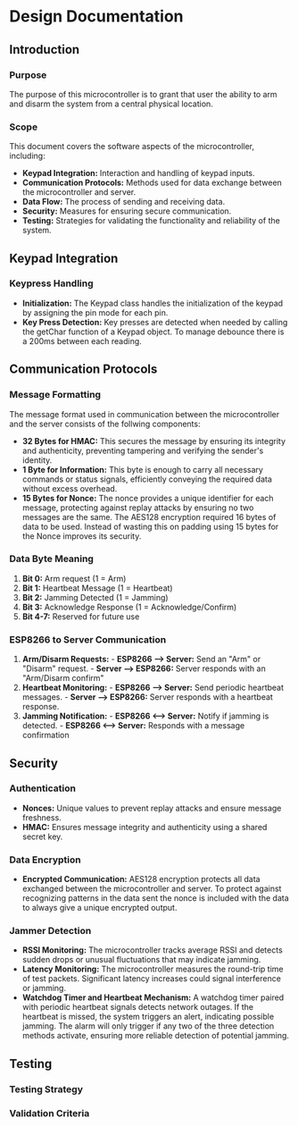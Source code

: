 # Design Documentation


## Introduction

### Purpose
The purpose of this microcontroller is to grant that user the ability to arm and disarm the system from a central physical location.

### Scope
This document covers the software aspects of the microcontroller, including:
* **Keypad Integration:** Interaction and handling of keypad inputs.
* **Communication Protocols:** Methods used for data exchange between the microcontroller and server.
* **Data Flow:** The process of sending and receiving data.
* **Security:** Measures for ensuring secure communication.
* **Testing:** Strategies for validating the functionality and reliability of the system.


## Keypad Integration

### Keypress Handling
  - **Initialization:** The Keypad class handles the initialization of the keypad by assigning the pin mode for each pin.
  - **Key Press Detection:** Key presses are detected when needed by calling the getChar function of a Keypad object. To manage debounce there is a 200ms between each reading.

## Communication Protocols

### Message Formatting

The message format used in communication between the microcontroller and the server consists of the follwing components:

  * **32 Bytes for HMAC:** This secures the message by ensuring its integrity and authenticity, preventing tampering and verifying the sender's identity.
  * **1 Byte for Information:** This byte is enough to carry all necessary commands or status signals, efficiently conveying the required data without excess overhead.
  * **15 Bytes for Nonce:** The nonce provides a unique identifier for each message, protecting against replay attacks by ensuring no two messages are the same. The AES128 encryption required 16 bytes of data to be used. Instead of wasting this on padding using 15 bytes for the Nonce improves its security.

### Data Byte Meaning

  1) **Bit 0:** Arm request (1 = Arm)
  2) **Bit 1:** Heartbeat Message (1 = Heartbeat)
  3) **Bit 2:** Jamming Detected (1 = Jamming)
  4) **Bit 3:** Acknowledge Response (1 = Acknowledge/Confirm)
  5) **Bit 4-7:** Reserved for future use

### ESP8266 to Server Communication

  1) **Arm/Disarm Requests:**
    - **ESP8266 --> Server:** Send an "Arm" or "Disarm" request.
    - **Server --> ESP8266:** Server responds with an "Arm/Disarm confirm"
  1) **Heartbeat Monitoring:**
    - **ESP8266 --> Server:** Send periodic heartbeat messages.
    - **Server --> ESP8266:** Server responds with a heartbeat response.
  1) **Jamming Notification:**
    - **ESP8266 <--> Server:** Notify if jamming is detected.
    - **ESP8266 <--> Server:** Responds with a message confirmation

## Security

### Authentication
  - **Nonces:** Unique values to prevent replay attacks and ensure message freshness.
  - **HMAC:** Ensures message integrity and authenticity using a shared secret key. 

### Data Encryption
  - **Encrypted Communication:** AES128 encryption protects all data exchanged between the microcontroller and server. To protect against recognizing patterns in the data sent the nonce is included with the data to always give a unique encrypted output.

### Jammer Detection
  - **RSSI Monitoring:** The microcontroller tracks average RSSI and detects sudden drops or unusual fluctuations that may indicate jamming.
  - **Latency Monitoring:** The microcontroller measures the round-trip time of test packets. Significant latency increases could signal interference or jamming.
  - **Watchdog Timer and Heartbeat Mechanism:** A watchdog timer paired with periodic heartbeat signals detects network outages. If the heartbeat is missed, the system triggers an alert, indicating possible jamming.
The alarm will only trigger if any two of the three detection methods activate, ensuring more reliable detection of potential jamming.

## Testing

### Testing Strategy

### Validation Criteria